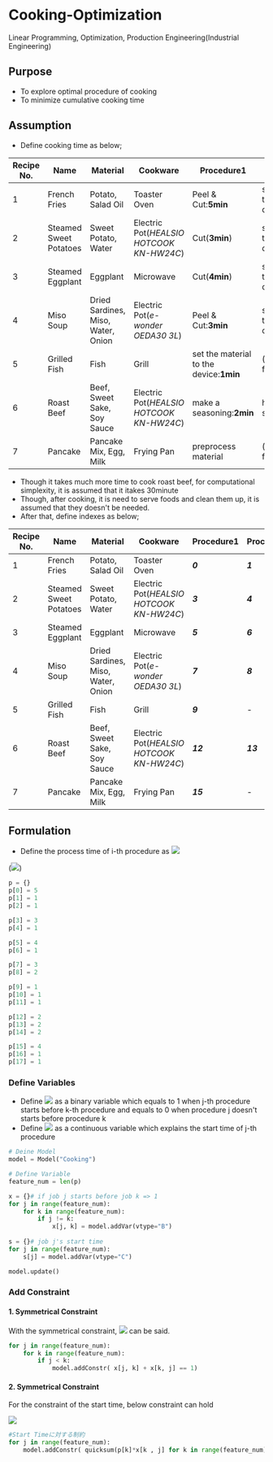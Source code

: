 # Cooking-Optimization
Linear Programming, Optimization, Production Engineering(Industrial Engineering)

## Purpose

* To explore optimal procedure of cooking
* To minimize cumulative cooking time

## Assumption

* Define cooking time as below;

|Recipe No.|Name|Material|Cookware|Procedure1|Procedure2|Procedure3|Procedure4|Procedure5|
---|---|---|---|---|---|---|---|---
|1|French Fries|Potato, Salad Oil|Toaster Oven|Peel & Cut:**5min**|set the material to the device:**1min**|(heating:**15min**)|clean up the sink(**1min**) ||
|2|Steamed Sweet Potatoes|Sweet Potato, Water|Electric Pot(*HEALSIO HOTCOOK KN-HW24C*)|Cut(**3min**)|set the material to the device:**1min**|(heating:**15min**)|||
|3|Steamed Eggplant|Eggplant|Microwave|Cut(**4min**)|set the material to the device:**1min**|(heating:**5min**)|||
|4|Miso Soup|Dried Sardines, Miso, Water, Onion|Electric Pot(*e-wonder OEDA30 3L*)|Peel & Cut:**3min**|set the material to the device:**2min**|(heating:**20min**)|||
|5|Grilled Fish|Fish|Grill|set the material to the device:**1min**|(burn the front:**5min**)|Turn over:**1min**|(burn the back:**3min**)|Extinguish:**1min**|
|6|Roast Beef|Beef, Sweet Sake, Soy Sauce|Electric Pot(*HEALSIO HOTCOOK KN-HW24C*)|make a seasoning:**2min**|heating seasoning:**2min**|set the material to the device:**2min**|(heating:**30min**)||
|7|Pancake|Pancake Mix, Egg, Milk|Frying Pan|preprocess material|(burn the front:**4min**)|Turn over:**1min**|(burn the back:**3min**)|Extinguish:**1min**|

* Though it takes much more time to cook roast beef, for computational simplexity, it is assumed that it itakes 30minute
* Though, after cooking, it is need to serve foods and clean them up, it is assumed that they doesn't be needed.
* After that, define indexes as below;

|Recipe No.|Name|Material|Cookware|Procedure1|Procedure2|Procedure3|Procedure4|Procedure5|
---|---|---|---|---|---|---|---|---
|1|French Fries|Potato, Salad Oil|Toaster Oven|***0***|***1***|-|***2***|-|
|2|Steamed Sweet Potatoes|Sweet Potato, Water|Electric Pot(*HEALSIO HOTCOOK KN-HW24C*)|***3***|***4***|-|-|-|
|3|Steamed Eggplant|Eggplant|Microwave|***5***|***6***|-|-|-|
|4|Miso Soup|Dried Sardines, Miso, Water, Onion|Electric Pot(*e-wonder OEDA30 3L*)|***7***|***8***|-|-|-|
|5|Grilled Fish|Fish|Grill|***9***|-|***10***|-|***11***|
|6|Roast Beef|Beef, Sweet Sake, Soy Sauce|Electric Pot(*HEALSIO HOTCOOK KN-HW24C*)|***12***|***13***|***14***|-|-|
|7|Pancake|Pancake Mix, Egg, Milk|Frying Pan|***15***|-|***16***|-|***17***|



## Formulation
* Define the process time of i-th procedure as <img src="https://latex.codecogs.com/gif.latex?p_i" />

(<img src="https://latex.codecogs.com/gif.latex?p_0=5,&space;p_1=1,&space;p_2=1,p_3=3,p_4=1,p_5=4,p_6=1,p_7=3,p_8=2,p_9=1,p_{10}=1,p_{11}=1,p_{12}=2,p_{13}=2,p_{14}=2,p_{15}=4,p_{16}=1,p_{17}=1" />)

```python
p = {}
p[0] = 5
p[1] = 1
p[2] = 1

p[3] = 3
p[4] = 1

p[5] = 4
p[6] = 1

p[7] = 3
p[8] = 2

p[9] = 1
p[10] = 1
p[11] = 1

p[12] = 2
p[13] = 2
p[14] = 2

p[15] = 4
p[16] = 1
p[17] = 1
```

### Define Variables

* Define <img src="https://latex.codecogs.com/gif.latex?x(j,k)" /> as a binary variable which equals to 1 when j-th procedure starts before k-th procedure and equals to 0 when procedure j doesn't starts before procedure k
* Define <img src="https://latex.codecogs.com/gif.latex?s(j)" /> as a continuous variable which explains the start time of j-th procedure

```python
# Deine Model
model = Model("Cooking")

# Define Variable
feature_num = len(p)

x = {}# if job j starts before job k => 1
for j in range(feature_num):
    for k in range(feature_num):
        if j != k:
            x[j, k] = model.addVar(vtype="B")
    
s = {}# job j's start time
for j in range(feature_num):
    s[j] = model.addVar(vtype="C")

model.update()
```

### Add Constraint

#### 1. Symmetrical Constraint

With the symmetrical constraint, <img src="https://latex.codecogs.com/gif.latex?x(j,k)&plus;x(k,j)=1&space;(\nabla&space;j&space;\neq&space;k)" /> can be said.

```python
for j in range(feature_num):
    for k in range(feature_num):
        if j < k:
            model.addConstr( x[j, k] + x[k, j] == 1)
```

#### 2. Symmetrical Constraint

For the constraint of the start time, below constraint can hold

<img src="https://latex.codecogs.com/gif.latex?\sum_{j&space;\neq&space;k}p(k)x(j,k)<=s(j)&space;(\nabla&space;j=1,2,...J)" />

```python
#Start Timeに対する制約
for j in range(feature_num):
    model.addConstr( quicksum(p[k]*x[k , j] for k in range(feature_num) if j != k)  <= s[j])
```

